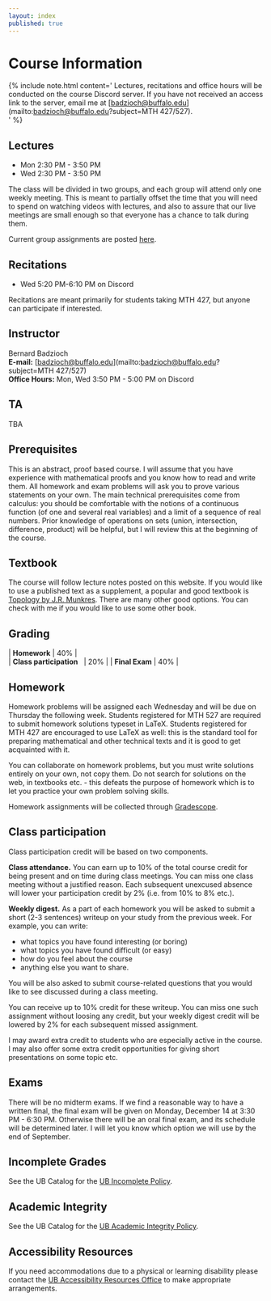 ```yaml
---
layout: index
published: true
---
```



# Course Information

{% include note.html content='
Lectures, recitations and office hours will be conducted on the course
Discord server. If you have not received an access link to the
server, email me at [badzioch@buffalo.edu](mailto:badzioch@buffalo.edu?subject=MTH 427/527).  
' %}

## Lectures

* Mon 2:30 PM - 3:50 PM
* Wed 2:30 PM - 3:50 PM   

The class will be divided in two groups, and each group will attend only
one weekly meeting. This is meant to partially offset the time that you will
need to spend on watching videos with lectures, and also to assure that our
live meetings are small enough so that everyone has a chance to talk during them.

Current group assignments are posted [here](/assets/group_assignments.pdf).



## Recitations

* Wed 5:20 PM-6:10 PM on Discord

Recitations are meant primarily for students taking MTH 427, but anyone can
participate if interested.   

## Instructor

Bernard Badzioch  
**E-mail:** [badzioch@buffalo.edu](mailto:badzioch@buffalo.edu?subject=MTH 427/527)  
**Office Hours:** Mon, Wed 3:50 PM - 5:00 PM on Discord


## TA

TBA

## Prerequisites

This is an abstract, proof based course. I will assume that you have experience
with mathematical proofs and you know how to read and write them. All homework
and exam problems will ask you to prove various statements on your own. The main
technical prerequisites come from calculus: you should be comfortable with the
notions of a continuous function (of one and several real variables) and a limit
of a sequence of real numbers. Prior knowledge of operations on sets (union,
intersection, difference, product)  will be helpful, but I will review this at
the beginning of the course.


## Textbook

The course will follow lecture notes posted on this website.
If you would like to use a published text as a supplement, a popular and good
textbook is [Topology by J.R. Munkres](https://www.amazon.com/Topology-2nd-Economy-James-Munkres/dp/8120320468/ref=pd_cp_14_1?_encoding=UTF8&pd_rd_i=8120320468&pd_rd_r=4VZWC9KGC5G31YR4T9ZA&pd_rd_w=5hg0t&pd_rd_wg=60htE&psc=1&refRID=4VZWC9KGC5G31YR4T9ZA).
There are many other good options. You can check with me if you would like to
use some other book.

## Grading

| **Homework**                   | 40% |  
| **Class participation** &nbsp; | 20% |
| **Final Exam**                 | 40% |  


## Homework

Homework problems will be assigned each Wednesday and will be due on Thursday
the following week. Students registered for MTH 527 are required to submit homework solutions
typeset in LaTeX. Students registered for MTH 427 are encouraged to use LaTeX as
well: this is the standard tool for preparing mathematical and other technical texts
and it is good to get acquainted with it.

You can collaborate on homework problems, but you must write solutions entirely on your
own, not copy them. Do not search for solutions on the web, in textbooks etc. -
this defeats the purpose of homework which is to let you practice your own problem
solving skills.

Homework assignments will be collected through [Gradescope](https://www.gradescope.com).

## Class participation

Class participation credit will be based on two components.

**Class attendance.** You can earn up to 10% of the total course credit
for being present and on time during class meetings. You can miss one
class meeting without a justified reason. Each subsequent unexcused absence
will lower your participation credit by 2% (i.e. from 10% to 8% etc.).

**Weekly digest.** As a part of each homework you will be asked to submit
a short (2-3 sentences) writeup on your study from the previous week.
For example, you can write:

* what topics you have found interesting (or boring)
* what topics you have found difficult (or easy)
* how do you feel about the course
* anything else you want to share.

You will be also asked to submit course-related questions that you would like
to see discussed during a class meeting.  

You can receive up to 10% credit for these writeup. You can miss one
such assignment without loosing any credit, but your weekly digest credit will be
lowered by 2% for each subsequent missed assignment.   

I may award extra credit to students who are especially active in the course.
I may also offer some extra credit opportunities for giving short presentations
on some topic etc.


## Exams

There will be no midterm exams. If we find a reasonable way to have a written final,
the final exam will be given on Monday, December 14 at 3:30 PM - 6:30 PM. Otherwise
there will be an oral final exam, and its schedule will be determined later. I will
let you know which option we will use by the end of September.


## Incomplete Grades

See the UB Catalog for the [UB Incomplete Policy](https://catalog.buffalo.edu/policies/explanation.html).


## Academic Integrity

See the UB Catalog for the [UB Academic Integrity Policy](https://catalog.buffalo.edu/policies/integrity.html).


## Accessibility Resources

If you need accommodations due to a physical or learning disability please contact the
[UB Accessibility Resources Office](https://www.buffalo.edu/studentlife/who-we-are/departments/accessibility.html)
to make appropriate arrangements.
